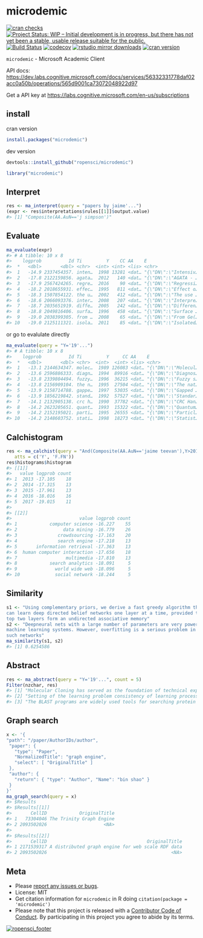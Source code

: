 microdemic
==========


[![cran checks](https://cranchecks.info/badges/worst/microdemic)](https://cranchecks.info/pkgs/microdemic)
[![Project Status: WIP – Initial development is in progress, but there has not yet been a stable, usable release suitable for the public.](http://www.repostatus.org/badges/latest/wip.svg)](http://www.repostatus.org/#wip)
[![Build Status](https://travis-ci.org/ropensci/microdemic.svg?branch=master)](https://travis-ci.org/ropensci/microdemic)
[![codecov](https://codecov.io/gh/ropensci/microdemic/branch/master/graph/badge.svg)](https://codecov.io/gh/ropensci/microdemic)
[![rstudio mirror downloads](https://cranlogs.r-pkg.org/badges/microdemic)](https://github.com/metacran/cranlogs.app)
[![cran version](https://www.r-pkg.org/badges/version/microdemic)](https://cran.r-project.org/package=microdemic)

`microdemic` - Microsoft Academic Client

API docs: <https://dev.labs.cognitive.microsoft.com/docs/services/56332331778daf02acc0a50b/operations/565d9001ca73072048922d97>

Get a API key at <https://labs.cognitive.microsoft.com/en-us/subscriptions>

## install

cran version


```r
install.packages("microdemic")
```

dev version


```r
devtools::install_github("ropensci/microdemic")
```


```r
library("microdemic")
```

## Interpret


```r
res <- ma_interpret(query = "papers by jaime'...")
(expr <- res$interpretations$rules[[1]]$output.value)
#> [1] "Composite(AA.AuN=='j simpson')"
```

## Evaluate


```r
ma_evaluate(expr)
#> # A tibble: 10 x 8
#>    logprob          Id Ti         Y    CC AA    E                    J.JN 
#>  *   <dbl>       <dbl> <chr>  <int> <int> <lis> <chr>                <chr>
#>  1   -14.9 2337454357. inten…  1998 13281 <dat… "{\"DN\":\"Intensiv… lanc…
#>  2   -17.8 2122159856. agata…  2012   140 <dat… "{\"DN\":\"AGATA - … nucl…
#>  3   -17.9 2567424265. regre…  2016    90 <dat… "{\"DN\":\"Regressi… n en…
#>  4   -18.2 2018655931. effec…  1995   811 <dat… "{\"DN\":\"Effect o… j bi…
#>  5   -18.3 1507854122. the u…  2002   412 <dat… "{\"DN\":\"The use … clin…
#>  6   -18.6 2066093376. inter…  2008   207 <dat… "{\"DN\":\"Interpre… brit…
#>  7   -18.7 2035651919. diffe…  2005   242 <dat… "{\"DN\":\"Differen… biom…
#>  8   -18.8 2049816406. surfa…  1996   458 <dat… "{\"DN\":\"Surface … j bi…
#>  9   -19.0 2038399305. from …  2008    65 <dat… "{\"DN\":\"From Ge(… prog…
#> 10   -19.0 2125111321. isola…  2011    85 <dat… "{\"DN\":\"Isolated… circ…
```

or go to evalulate directly


```r
ma_evaluate(query = "Y='19'...")
#> # A tibble: 10 x 8
#>    logprob          Id Ti         Y     CC AA    E                   J.JN 
#>  *   <dbl>       <dbl> <chr>  <int>  <int> <lis> <chr>               <chr>
#>  1   -13.1 2144634347. molec…  1989 126083 <dat… "{\"DN\":\"Molecul… <NA> 
#>  2   -13.6 2596886333. diagn…  1994  89916 <dat… "{\"DN\":\"Diagnos… <NA> 
#>  3   -13.8 2339804494. fuzzy…  1996  36215 <dat… "{\"DN\":\"Fuzzy s… <NA> 
#>  4   -13.8 2156909104. the n…  1995  27504 <dat… "{\"DN\":\"The nat… tech…
#>  5   -13.9 2158714788. gappe…  1997  53035 <dat… "{\"DN\":\"Gapped … nar  
#>  6   -13.9 1856219842. stand…  1992  57527 <dat… "{\"DN\":\"Standar… <NA> 
#>  7   -14.1 2132905138. crc h…  1990  37782 <dat… "{\"DN\":\"CRC Han… <NA> 
#>  8   -14.2 2623205651. quant…  1993  15322 <dat… "{\"DN\":\"Quantum… <NA> 
#>  9   -14.2 2152195021. parti…  1995  26555 <dat… "{\"DN\":\"Particl… <NA> 
#> 10   -14.2 2148603752. stati…  1998  18273 <dat… "{\"DN\":\"Statist… <NA>
```

## Calchistogram


```r
res <- ma_calchist(query = "And(Composite(AA.AuN=='jaime teevan'),Y>2012)",
   atts = c('Y', 'F.FN'))
res$histograms$histogram
#> [[1]]
#>   value logprob count
#> 1  2013 -17.105    18
#> 2  2014 -17.315    13
#> 3  2015 -17.961    13
#> 4  2016 -18.016    16
#> 5  2017 -19.015    11
#> 
#> [[2]]
#>                         value logprob count
#> 1            computer science -16.227    55
#> 2                 data mining -16.779    26
#> 3               crowdsourcing -17.163    20
#> 4               search engine -17.218    13
#> 5       information retrieval -17.363    13
#> 6  human computer interaction -17.656    18
#> 7                  multimedia -17.810    13
#> 8            search analytics -18.091     5
#> 9              world wide web -18.096     5
#> 10             social network -18.244     5
```

## Similarity


```r
s1 <- "Using complementary priors, we derive a fast greedy algorithm that
can learn deep directed belief networks one layer at a time, provided the
top two layers form an undirected associative memory"
s2 <- "Deepneural nets with a large number of parameters are very powerful
machine learning systems. However, overfitting is a serious problem in
such networks"
ma_similarity(s1, s2)
#> [1] 0.6254586
```

## Abstract


```r
res <- ma_abstract(query = "Y='19'...", count = 5)
Filter(nzchar, res)
#> [1] "Molecular Cloning has served as the foundation of technical expertise in labs worldwide for 30 years. No other manual has been so popular, or so influential. Molecular Cloning, Fourth Edition, by the celebrated founding author Joe Sambrook and new co-author, the distinguished HHMI investigator Michael Green, preserves the highly praised detail and clarity of previous editions and includes specific chapters and protocols commissioned for the book from expert practitioners at Yale, U Mass, Rockefeller University, Texas Tech, Cold Spring Harbor Laboratory, Washington University, and other leading institutions. The theoretical and historical underpinnings of techniques are prominent features of the presentation throughout, information that does much to help trouble-shoot experimental problems. For the fourth edition of this classic work, the content has been entirely recast to include nucleic-acid based methods selected as the most widely used and valuable in molecular and cellular biology laboratories. Core chapters from the third edition have been revised to feature current strategies and approaches to the preparation and cloning of nucleic acids, gene transfer, and expression analysis. They are augmented by 12 new chapters which show how DNA, RNA, and proteins should be prepared, evaluated, and manipulated, and how data generation and analysis can be handled. The new content includes methods for studying interactions between cellular components, such as microarrays, next-generation sequencing technologies, RNA interference, and epigenetic analysis using DNA methylation techniques and chromatin immunoprecipitation. To make sense of the wealth of data produced by these techniques, a bioinformatics chapter describes the use of analytical tools for comparing sequences of genes and proteins and identifying common expression patterns among sets of genes. Building on thirty years of trust, reliability, and authority, the fourth edition of Mol"
#> [2] "Setting of the learning problem consistency of learning processes bounds on the rate of convergence of learning processes controlling the generalization ability of learning processes constructing learning algorithms what is important in learning theory?."                                                                                                                                                                                                                                                                                                                                                                                                                                                                                                                                                                                                                                                                                                                                                                                                                                                                                                                                                                                                                                                                                                                                                                                                                                                                                                                                                                                                                                                                                                                                                                                                                                                                                                                                                                                  
#> [3] "The BLAST programs are widely used tools for searching protein and DNA databases for sequence similarities. For protein comparisons, a variety of definitional, algorithmic and statistical refinements described here permits the execution time of the BLAST programs to be decreased substantially while enhancing their sensitivity to weak similarities. A new criterion for triggering the extension of word hits, combined with a new heuristic for generating gapped alignments, yields a gapped BLAST program that runs at approximately three times the speed of the original. In addition, a method is introduced for automatically combining statistically significant alignments produced by BLAST into a position-specific score matrix, and searching the database using this matrix. The resulting Position-Specific Iterated BLAST (PSIBLAST) program runs at approximately the same speed per iteration as gapped BLAST, but in many cases is much more sensitive to weak but biologically relevant sequence similarities. PSI-BLAST is used to uncover several new and interesting members of the BRCT superfamily."
```

## Graph search


```r
x <- '{
"path": "/paper/AuthorIDs/author",
 "paper": {
   "type": "Paper",
   "NormalizedTitle": "graph engine",
   "select": [ "OriginalTitle" ]
 },
 "author": {
   "return": { "type": "Author", "Name": "bin shao" }
 }
}'
ma_graph_search(query = x)
#> $Results
#> $Results[[1]]
#>       CellID            OriginalTitle
#> 1   73304046 The Trinity Graph Engine
#> 2 2093502026                     <NA>
#> 
#> $Results[[2]]
#>       CellID                                     OriginalTitle
#> 1 2171539317 A distributed graph engine for web scale RDF data
#> 2 2093502026                                              <NA>
```


## Meta

* Please [report any issues or bugs](https://github.com/ropensci/microdemic/issues).
* License: MIT
* Get citation information for `microdemic` in R doing `citation(package = 'microdemic')`
* Please note that this project is released with a [Contributor Code of Conduct](CODE_OF_CONDUCT.md). By participating in this project you agree to abide by its terms.

[![ropensci_footer](https://ropensci.org/public_images/github_footer.png)](https://ropensci.org)
